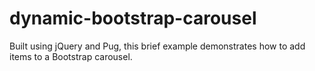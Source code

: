 # dynamic-bootstrap-carousel
Built using jQuery and Pug, this brief example demonstrates how to add items to a Bootstrap carousel.
